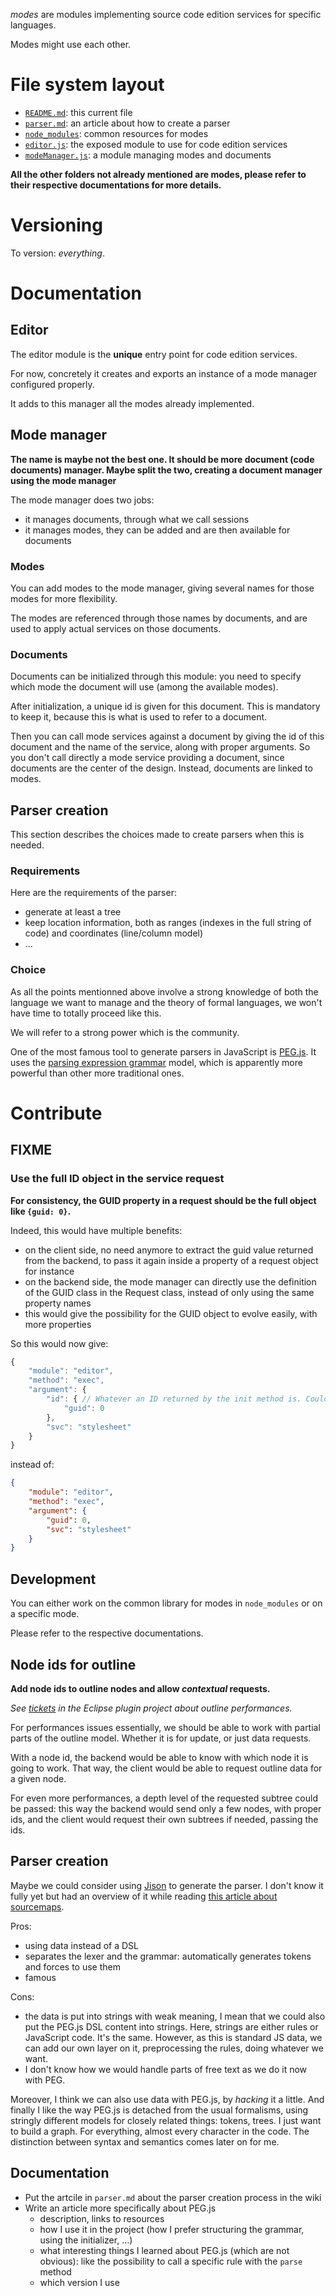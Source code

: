 _modes_ are modules implementing source code edition services for specific languages.

Modes might use each other.

# File system layout

* [`README.md`](./README.md): this current file
* [`parser.md`](./parser.md): an article about how to create a parser
* [`node_modules`](./node_modules): common resources for modes
* [`editor.js`](./editor.js): the exposed module to use for code edition services
* [`modeManager.js`](./modeManager.js): a module managing modes and documents

__All the other folders not already mentioned are modes, please refer to their respective documentations for more details.__

# Versioning

To version: _everything_.

# Documentation

## Editor

The editor module is the __unique__ entry point for code edition services.

For now, concretely it creates and exports an instance of a mode manager configured properly.

It adds to this manager all the modes already implemented.

## Mode manager

__The name is maybe not the best one. It should be more document (code documents) manager. Maybe split the two, creating a document manager using the mode manager__

The mode manager does two jobs:

* it manages documents, through what we call sessions
* it manages modes, they can be added and are then available for documents

### Modes

You can add modes to the mode manager, giving several names for those modes for more flexibility.

The modes are referenced through those names by documents, and are used to apply actual services on those documents.

### Documents

Documents can be initialized through this module: you need to specify which mode the document will use (among the available modes).

After initialization, a unique id is given for this document. This is mandatory to keep it, because this is what is used to refer to a document.

Then you can call mode services against a document by giving the id of this document and the name of the service, along with proper arguments. So you don't call directly a mode service providing a document, since documents are the center of the design. Instead, documents are linked to modes.

## Parser creation

This section describes the choices made to create parsers when this is needed.

### Requirements

Here are the requirements of the parser:

* generate at least a tree
* keep location information, both as ranges (indexes in the full string of code) and coordinates (line/column model)
* ...

### Choice

As all the points mentionned above involve a strong knowledge of both the language we want to manage and the theory of formal languages, we won't have time to totally proceed like this.

We will refer to a strong power which is the community.

One of the most famous tool to generate parsers in JavaScript is [PEG.js](http://pegjs.majda.cz/). It uses the [parsing expression grammar](http://en.wikipedia.org/wiki/Parsing_expression_grammar) model, which is apparently more powerful than other more traditional ones.

# Contribute

## FIXME

### Use the full ID object in the service request

__For consistency, the GUID property in a request should be the full object like `{guid: 0}`.__

Indeed, this would have multiple benefits:

* on the client side, no need anymore to extract the guid value returned from the backend, to pass it again inside a property of a request object for instance
* on the backend side, the mode manager can directly use the definition of the GUID class in the Request class, instead of only using the same property names
* this would give the possibility for the GUID object to evolve easily, with more properties

So this would now give:

```javascript
{
	"module": "editor",
	"method": "exec",
	"argument": {
		"id": { // Whatever an ID returned by the init method is. Could be {filename: "..."}
			"guid": 0
		},
		"svc": "stylesheet"
	}
}
```

instead of:

```json
{
	"module": "editor",
	"method": "exec",
	"argument": {
		"guid": 0,
		"svc": "stylesheet"
	}
}
```

## Development

You can either work on the common library for modes in `node_modules` or on a specific mode.

Please refer to the respective documentations.

## Node ids for outline

__Add node ids to outline nodes and allow _contextual_ requests.__

_See [tickets](/ultimate-poc/src/poc/outline#performances) in the Eclipse plugin project about outline performances._

For performances issues essentially, we should be able to work with partial parts of the outline model. Whether it is for update, or just data requests.

With a node id, the backend would be able to know with which node it is going to work. That way, the client would be able to request outline data for a given node.

For even more performances, a depth level of the requested subtree could be passed: this way the backend would send only a few nodes, with proper ids, and the client would request their own subtrees if needed, passing the ids.

## Parser creation

Maybe we could consider using [Jison](https://github.com/zaach/jison) to generate the parser. I don't know it fully yet but had an overview of it while reading [this article about sourcemaps](https://hacks.mozilla.org/2013/05/compiling-to-javascript-and-debugging-with-source-maps/).

Pros:

* using data instead of a DSL
* separates the lexer and the grammar: automatically generates tokens and forces to use them
* famous

Cons:

* the data is put into strings with weak meaning, I mean that we could also put the PEG.js DSL content into strings. Here, strings are either rules or JavaScript code. It's the same. However, as this is standard JS data, we can add our own layer on it, preprocessing the rules, doing whatever we want.
* I don't know how we would handle parts of free text as we do it now with PEG.

Moreover, I think we can also use data with PEG.js, by _hacking_ it a little. And finally I like the way PEG.js is detached from the usual formalisms, using stringly different models for closely related things: tokens, trees. I just want to build a graph. For everything, almost every character in the code. The distinction between syntax and semantics comes later on for me.

## Documentation

* Put the artcile in `parser.md` about the parser creation process in the wiki
* Write an article more specifically about PEG.js
	* description, links to resources
	* how I use it in the project (how I prefer structuring the grammar, using the initializer, ...)
	* what interesting things I learned about PEG.js (which are not obvious): like the possibility to call a specific rule with the `parse` method
	* which version I use
